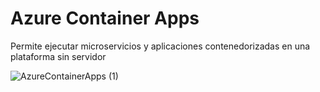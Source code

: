# Azure Container Apps

Permite ejecutar microservicios y aplicaciones contenedorizadas en una plataforma sin servidor

![AzureContainerApps (1)](https://user-images.githubusercontent.com/17581842/179627239-8602e9cb-eb84-45bc-b430-f532881d7280.png)

